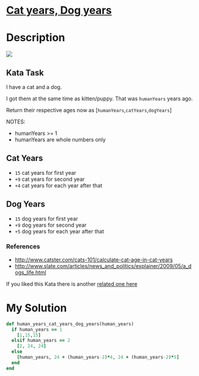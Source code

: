 # [Cat years, Dog years](https://www.codewars.com/kata/5a6663e9fd56cb5ab800008b)

# Description
![](https://i.imgur.com/ta6gv1i.png)
## Kata Task
I have a cat and a dog.

I got them at the same time as kitten/puppy. That was <code>humanYears</code> years ago.

Return their respective ages now as [<code>humanYears</code>,<code>catYears</code>,<code>dogYears</code>]

NOTES:

* humanYears >= 1
* humanYears are whole numbers only

## Cat Years
* <code>15</code> cat years for first year
* <code>+9</code> cat years for second year
* <code>+4</code> cat years for each year after that

## Dog Years
* <code>15</code> dog years for first year
* <code>+9</code> dog years for second year
* <code>+5</code> dog years for each year after that

### References
* http://www.catster.com/cats-101/calculate-cat-age-in-cat-years
* http://www.slate.com/articles/news_and_politics/explainer/2009/05/a_dogs_life.html

If you liked this Kata there is another [related one here](https://www.codewars.com/kata/cat-years-dog-years-2)
# My Solution
```ruby
def human_years_cat_years_dog_years(human_years)
  if human_years == 1
    [1,15,15]
  elsif human_years == 2
    [2, 24, 24]
  else
    [human_years, 24 + (human_years-2)*4, 24 + (human_years-2)*5]
  end
end    
```
